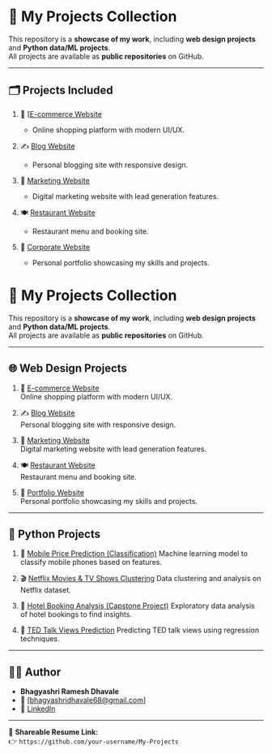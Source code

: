 # 📂 My Projects Collection

This repository is a **showcase of my work**, including **web design projects** and **Python data/ML projects**.  
All projects are available as **public repositories** on GitHub.

---

## 🗂️ Projects Included

1. 🛒 [[E-commerce Website](https://github.com/bhagyashridhavale/ecommerce_website/tree/main) 
   - Online shopping platform with modern UI/UX.

2. ✍️ [Blog Website](https://github.com/bhagyashridhavale/blog_website)  
   - Personal blogging site with responsive design.

3. 📢 [Marketing Website](https://github.com/bhagyashridhavale/marketing_website)
   - Digital marketing website with lead generation features.

4. 🍽️ [Restaurant Website](https://github.com/bhagyashridhavale/reastaurant_website)  
   - Restaurant menu and booking site.

5. 🎨 [Corporate Website](https://github.com/bhagyashridhavale/balaji_website) 
   - Personal portfolio showcasing my skills and projects.

# 📂 My Projects Collection

This repository is a **showcase of my work**, including **web design projects** and **Python data/ML projects**.  
All projects are available as **public repositories** on GitHub.  

---

## 🌐 Web Design Projects

1. 🛒 [E-commerce Website](https://github.com/your-username/ecommerce_website)  
   Online shopping platform with modern UI/UX.

2. ✍️ [Blog Website](https://github.com/your-username/blog_website)  
   Personal blogging site with responsive design.

3. 📢 [Marketing Website](https://github.com/your-username/marketing_website)  
   Digital marketing website with lead generation features.

4. 🍽️ [Restaurant Website](https://github.com/your-username/restaurant_website)  
   Restaurant menu and booking site.

5. 🎨 [Portfolio Website](https://github.com/your-username/Website_Portfolio)  
   Personal portfolio showcasing my skills and projects.

---

## 🐍 Python Projects

1. 📱 [Mobile Price Prediction (Classification)](https://github.com/bhagyashridhavale/Mobile-price-prediction-classification) 
   Machine learning model to classify mobile phones based on features.

2. 🎬 [Netflix Movies & TV Shows Clustering](https://github.com/bhagyashridhavale/Netflix-Movies-and-Tv-shows-clustering) 
   Data clustering and analysis on Netflix dataset.

3. 🏨 [Hotel Booking Analysis (Capstone Project)](https://github.com/bhagyashridhavale/Capstone-project-I-Hotel-booking-analysis) 
   Exploratory data analysis of hotel bookings to find insights.

4. 🎤 [TED Talk Views Prediction](https://github.com/bhagyashridhavale/TED-Talk-Views-Prediction) 
   Predicting TED talk views using regression techniques.

---

## 👨‍💻 Author
- **Bhagyashri Ramesh Dhavale**  
- 📧 [bhagyashridhavale68@gmail.com]  
- 🔗 [LinkedIn](https://www.linkedin.com/public-profile/settings?trk=d_flagship3_profile_self_view_public_profile) 

---

📌 **Shareable Resume Link:**  
👉 `https://github.com/your-username/My-Projects`
